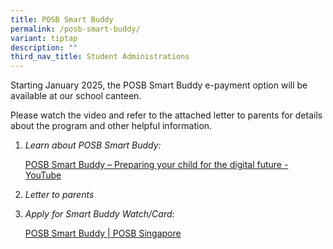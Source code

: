 ```yaml
---
title: POSB Smart Buddy
permalink: /posb-smart-buddy/
variant: tiptap
description: ""
third_nav_title: Student Administrations
---
```

<p>Starting January 2025, the POSB Smart Buddy e-payment option will be available
at our school canteen.</p>
<p>Please watch the video and refer to the attached letter to parents for
details about the program and other helpful information.<em>&nbsp;</em>
</p>
<ol data-tight="true" class="tight">
<li>
<p><em>Learn about POSB Smart Buddy:</em>
</p>
<p><a href="https://www.youtube.com/watch?v=h-EjfXCy9ug" rel="noopener noreferrer nofollow" target="_blank">POSB Smart Buddy – Preparing your child for the digital future - YouTube</a>
</p>
<p></p>
</li>
<li>
<p><em>Letter to parents</em>
</p>
<p></p>
</li>
<li>
<p><em>Apply for Smart Buddy Watch/Card:</em>
</p>
<p> <a href="https://www.posb.com.sg/personal/deposits/bank-with-ease/posb-smart-buddy#slideToN101C3" rel="noopener noreferrer nofollow" target="_blank">POSB Smart Buddy | POSB Singapore</a>
</p>
</li>
</ol>
<p>&nbsp;</p>